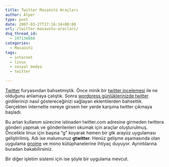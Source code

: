 ```yaml
---
title: Twitter Masaüstü Araçları
author: Alper
type: post
date: 2007-03-27T17:16:34+00:00
url: /twitter-masaustu-araclari/
dsq_thread_id:
  - 197136888
categories:
  - Masaüstü
tags:
  - internet
  - linux
  - sosyal medya
  - twitter

---
```

[Twitter][1] furyasından bahsetmiştik. Önce minik bir [twitter incelemesi][2] ile ne olduğunu anlamaya çalıştık. Sonra [wordpress günlüklerinizde twitter][3] girdilerinizi nasıl göstereceğinizi sağlayan eklentilerden bahsettik. Gerçekten internette nereye girsem her yerde karşıma twitter çıkmaya başladı.

Bu artan kullanım sürecine istinaden twitter.com adresine girmeden twittera gönderi yapmak ve gönderilenleri okumak için araçlar oluşturulmuş. Öncelikle linux için başına &#8220;g&#8221; koyarak hemen bir gtk arayüz uygulaması geliştirilmiş. Adı ise malumunuz **gtwitter**. Henüz gelişme aşamasında olan uygulama [gnome][4] ve mono kütüphanelerine ihtiyaç duyuyor. Ayrıntılarına buradan bakabilirsiniz.

Bir diğer işletim sistemi için ise şöyle bir uygulama mevcut.

 [1]: http://www.twitter.com
 [2]: https://www.murekkep.org/blog-gunluk-ise-twitter-anlik-230
 [3]: https://www.murekkep.org/twitter-ve-wordpress-232
 [4]: http://www.gnome.org/